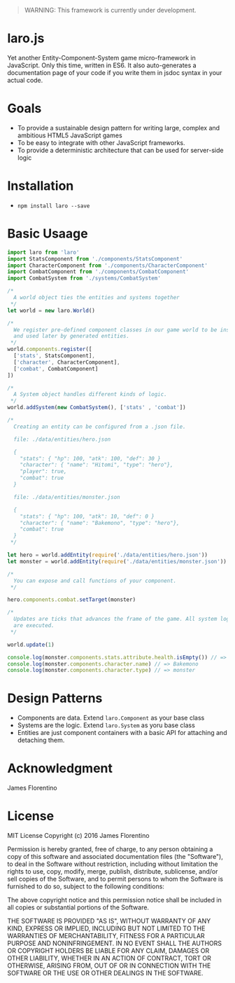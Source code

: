 > WARNING: This framework is currently under development.

# laro.js

Yet another Entity-Component-System game micro-framework in JavaScript. Only
this time, written in ES6. It also auto-generates a documentation page of your
code if you write them in jsdoc syntax in your actual code.

Goals
=====

- To provide a sustainable design pattern for writing large, complex and ambitious HTML5 JavaScript games
- To be easy to integrate with other JavaScript frameworks.
- To provide a deterministic architecture that can be used for server-side logic

Installation
============

- `npm install laro --save`

Basic Usaage
============

```javascript
import laro from 'laro'
import StatsComponent from './components/StatsComponent'
import CharacterComponent from './components/CharacterComponent'
import CombatComponent from './components/CombatComponent'
import CombatSystem from './systems/CombatSystem'

/*
  A world object ties the entities and systems together
 */
let world = new laro.World()

/*
  We register pre-defined component classes in our game world to be instantiated
  and used later by generated entities.
 */
world.components.register([
  ['stats', StatsComponent],
  ['character', CharacterComponent],
  ['combat', CombatComponent]
])

/*
  A System object handles different kinds of logic.
 */
world.addSystem(new CombatSystem(), ['stats' , 'combat'])

/*
  Creating an entity can be configured from a .json file.

  file: ./data/entities/hero.json

  {
    "stats": { "hp": 100, "atk": 100, "def": 30 }
    "character": { "name": "Hitomi", "type": "hero"},
    "player": true,
    "combat": true
  }

  file: ./data/entities/monster.json

  {
    "stats": { "hp": 100, "atk": 10, "def": 0 }
    "character": { "name": "Bakemono", "type": "hero"},
    "combat": true
  }
 */

let hero = world.addEntity(require('./data/entities/hero.json'))
let monster = world.addEntity(require('./data/entities/monster.json'))

/*
  You can expose and call functions of your component.
 */

hero.components.combat.setTarget(monster)

/*
  Updates are ticks that advances the frame of the game. All system logic
  are executed.
 */

world.update(1)

console.log(monster.components.stats.attribute.health.isEmpty()) // => true
console.log(monster.components.character.name) // => Bakemono
console.log(monster.components.character.type) // => monster
```

Design Patterns
===============

- Components are data. Extend `laro.Component` as your base class
- Systems are the logic. Extend `laro.System` as yoru base class
- Entities are just component containers with a basic API for attaching and detaching them.

Acknowledgment
==============

James Florentino

License
=======

MIT License
Copyright (c) 2016 James Florentino

Permission is hereby granted, free of charge, to any person obtaining a copy of this software and associated documentation files (the "Software"), to deal in the Software without restriction, including without limitation the rights to use, copy, modify, merge, publish, distribute, sublicense, and/or sell copies of the Software, and to permit persons to whom the Software is furnished to do so, subject to the following conditions:

The above copyright notice and this permission notice shall be included in all copies or substantial portions of the Software.

THE SOFTWARE IS PROVIDED "AS IS", WITHOUT WARRANTY OF ANY KIND, EXPRESS OR IMPLIED, INCLUDING BUT NOT LIMITED TO THE WARRANTIES OF MERCHANTABILITY, FITNESS FOR A PARTICULAR PURPOSE AND NONINFRINGEMENT. IN NO EVENT SHALL THE AUTHORS OR COPYRIGHT HOLDERS BE LIABLE FOR ANY CLAIM, DAMAGES OR OTHER LIABILITY, WHETHER IN AN ACTION OF CONTRACT, TORT OR OTHERWISE, ARISING FROM, OUT OF OR IN CONNECTION WITH THE SOFTWARE OR THE USE OR OTHER DEALINGS IN THE SOFTWARE.
